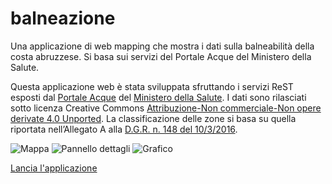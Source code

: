 # balneazione
Una applicazione di web mapping che mostra i dati sulla balneabilità della costa abruzzese. Si basa sui servizi del Portale Acque del Ministero della Salute.

<p>Questa applicazione web &egrave; stata sviluppata sfruttando i servizi ReST esposti dal <a href='http://www.portaleacque.salute.gov.it' target='_blank'>Portale Acque</a> del <a href='http://salute.gov.it' target='_blank'>Ministero della Salute</a>. I dati sono rilasciati sotto licenza Creative Commons <a href='http://creativecommons.org/licenses/by-nc-nd/4.0/deed.it' target='_blank'>Attribuzione-Non commerciale-Non opere derivate 4.0 Unported</a>. La classificazione delle zone si basa su quella riportata nell’Allegato A alla <a href='http://www.artaabruzzo.it/download/aree/acqua/balneazione/20160414_AL_balneazione_all_08a_2016_dgr_148_2016.pdf' target='_blank'>D.G.R. n. 148 del 10/3/2016</a>.</p>

<img src="screenshots/screenshot_map.png" alt="Mappa">

<img src="screenshots/screenshot_detail_map.png" alt="Pannello dettagli">

<img src="screenshots/screenshot_detail_chart.png" alt="Grafico">

<a href="http://www.alessiodilorenzo.it/balneazione/">Lancia l'applicazione</a>
